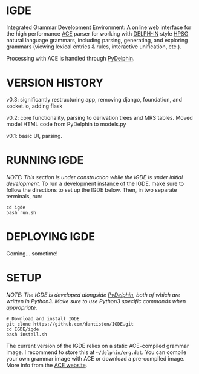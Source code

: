 # IGDE
Integrated Grammar Development Environment: A online web interface for the high performance [ACE](http://sweaglesw.org/linguistics/ace/) parser for working with [DELPH-IN](http://www.delph-in.net) style [HPSG](https://en.wikipedia.org/wiki/Head-driven_phrase_structure_grammar) natural language grammars, including parsing, generating, and exploring grammars (viewing lexical entries & rules, interactive unification, etc.).

Processing with ACE is handled through [PyDelphin](https://github.com/goodmami/pydelphin).

# VERSION HISTORY
v0.3: significantly restructuring app, removing django, foundation, and socket.io, adding flask

v0.2: core functionality, parsing to derivation trees and MRS tables. Moved model HTML code from PyDelphin to models.py

v0.1: basic UI, parsing.


# RUNNING IGDE
*NOTE: This section is under construction while the IGDE is under initial development.*
To run a development instance of the IGDE, make sure to follow the directions to set up the IGDE below. Then, in two separate terminals, run:

```
cd igde
bash run.sh
```

# DEPLOYING IGDE
Coming... sometime!

# SETUP
*NOTE: The IGDE is developed alongside [PyDelphin](https://github.com/goodmami/pydelphin), both of which are written in Python3. Make sure to use Python3 specific commands when appropriate.*

```
# Download and install IGDE
git clone https://github.com/dantiston/IGDE.git
cd IGDE/igde
bash install.sh
```

The current version of the IGDE relies on a static ACE-compiled grammar image. I recommend to store this at `~/delphin/erg.dat`. You can compile your own grammar image with ACE or download a pre-compiled image. More info from the [ACE website](http://sweaglesw.org/linguistics/ace/).
